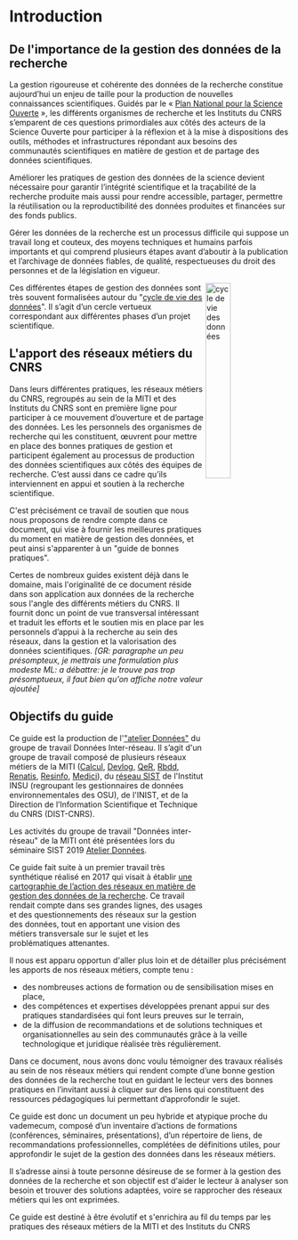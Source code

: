 # Introduction

## De l'importance de la gestion des données de la recherche

La gestion rigoureuse et cohérente des données de la recherche constitue aujourd’hui un enjeu de taille pour la production de nouvelles connaissances scientifiques. Guidés par le « [Plan National pour la Science Ouverte](https://www.ouvrirlascience.fr/plan-national-pour-la-science-ouverte/) », les différents organismes de recherche et les Instituts du CNRS s’emparent de ces questions primordiales aux côtés des acteurs de la Science Ouverte pour participer à la réflexion et à la mise à dispositions des outils, méthodes et infrastructures répondant aux besoins des communautés scientifiques en matière de gestion et de partage des données scientifiques. 

Améliorer les pratiques de gestion des données de la science devient nécessaire pour garantir l’intégrité scientifique et la traçabilité de la recherche produite mais aussi pour rendre accessible, partager, permettre la réutilisation ou la reproductibilité des données produites et financées sur des fonds publics.

Gérer les données de la recherche est un processus difficile qui suppose un travail long et couteux, des moyens techniques et humains parfois importants et qui comprend plusieurs étapes avant d’aboutir à la publication et l’archivage de données fiables, de qualité, respectueuses du droit des personnes et de la législation en vigueur.

<img src="https://www.cnrs.fr/mi/IMG/png/donnees.png" width=30% height=30% align=right alt="cycle de vie des données">

Ces différentes étapes de gestion des données sont très souvent formalisées autour du "[cycle de vie des données](https://www.cnrs.fr/mi/IMG/png/donnees.png)". Il s’agit d’un cercle vertueux correspondant aux différentes phases d’un projet scientifique.



## L'apport des réseaux métiers du CNRS

Dans leurs différentes pratiques, les réseaux métiers du CNRS, regroupés au sein de la MITI et des Instituts du CNRS sont en première ligne pour participer à ce mouvement d’ouverture et de partage des données. Les les personnels des organismes de recherche qui les constituent, œuvrent pour mettre en place des bonnes pratiques de gestion et participent également au processus de production des données scientifiques aux côtés des équipes de recherche. C’est aussi dans ce cadre qu’ils interviennent en appui et soutien à la recherche scientifique.

C'est précisément ce travail de soutien que nous nous proposons de rendre compte dans ce document, qui vise à fournir les meilleures pratiques du moment en matière de gestion des données, et peut ainsi s'apparenter à un "guide de bonnes pratiques".

Certes de nombreux guides existent déjà dans le domaine, mais l'originalité de ce document réside dans son application aux données de la recherche sous l'angle des différents métiers du CNRS. Il fournit donc un point de vue transversal intéressant et traduit les efforts et le soutien mis en place par les personnels d’appui à la recherche au sein des réseaux, dans la gestion et la valorisation des données scientifiques.
_[GR: paragraphe un peu présompteux, je mettrais une formulation plus modeste
ML: a débattre: je le trouve pas trop présomptueux, il faut bien qu'on affiche notre valeur ajoutée]_


## Objectifs du guide 

Ce guide est la production de l'["atelier Données"](https://mi-gt-donnees.pages.math.unistra.fr/site/index.html) du groupe de travail Données Inter-réseau. Il s’agit d'un groupe de travail composé de plusieurs réseaux métiers de la MITI ([Calcul](https://calcul.math.cnrs.fr/), [Devlog](http://devlog.cnrs.fr/), [QeR](http://qualite-en-recherche.cnrs.fr/), [Rbdd](http://rbdd.cnrs.fr/), [Renatis](http://renatis.cnrs.fr/), [Resinfo](https://resinfo.org/), [Medici](http://medici.in2p3.fr/)), du [réseau SIST](http://sist.cnrs.fr) de l'Institut INSU (regroupant les gestionnaires de données environnementales des OSU), de l'INIST, et de la Direction de l’Information Scientifique et Technique du CNRS (DIST-CNRS). 

Les activités du groupe de travail "Données inter-réseau" de la MITI ont été présentées lors du séminaire SIST 2019 [Atelier Données](https://sist19.sciencesconf.org/data/pages/diapo_GT_donnees_sist19_v2.pdf).


Ce guide fait suite à un premier travail très synthétique réalisé en 2017 qui visait à établir [une cartographie de l’action des réseaux en matière de gestion des données de la recherche](https://mi-gt-donnees.pages.math.unistra.fr/site/download/GTInterreseaux-CartoSyntheseV6-optimise.pdf). Ce travail rendait compte dans ses grandes lignes, des usages et des questionnements des réseaux sur la gestion des données, tout en apportant une vision des métiers transversale sur le sujet et les problématiques attenantes. 

Il nous est apparu opportun d'aller plus loin et de détailler plus précisément les apports de nos réseaux métiers, compte tenu :      
* des nombreuses actions de formation ou de sensibilisation mises en place,    
* des compétences et expertises développées prenant appui sur des pratiques standardisées qui font leurs preuves sur le terrain,    
* de la diffusion de recommandations et de solutions techniques et organisationnelles au sein des communautés grâce à la veille technologique et juridique réalisée très régulièrement.

Dans ce document, nous avons donc voulu témoigner des travaux réalisés au sein de nos réseaux métiers qui rendent compte d’une bonne gestion des données de la recherche tout en guidant le lecteur vers des bonnes pratiques en l’invitant aussi à cliquer sur des liens qui constituent des ressources pédagogiques lui permettant d’approfondir le sujet. 

Ce guide est donc un document un peu hybride et atypique proche du vademecum, composé d’un inventaire d’actions de formations (conférences, séminaires, présentations), d’un répertoire de liens, de recommandations professionnelles, complétées de définitions utiles, pour approfondir le sujet de la gestion des données dans les réseaux métiers.

Il s’adresse ainsi à toute personne désireuse de se former à la gestion des données de la recherche et son objectif est d'aider le lecteur à analyser son besoin et trouver des solutions adaptées, voire se rapprocher des réseaux métiers qui les ont exprimées.

Ce guide est destiné à être évolutif et s'enrichira au fil du temps par les pratiques des réseaux métiers de la MITI et des Instituts du CNRS
